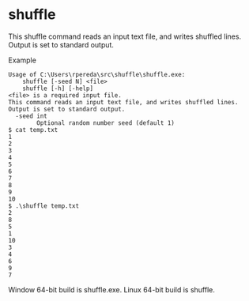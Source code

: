# shuffle
This shuffle command reads an input text file, and writes shuffled lines.
Output is set to standard output.

Example
```
Usage of C:\Users\rpereda\src\shuffle\shuffle.exe:
    shuffle [-seed N] <file>
    shuffle [-h] [-help]
<file> is a required input file.
This command reads an input text file, and writes shuffled lines.
Output is set to standard output.
  -seed int
        Optional random number seed (default 1)
$ cat temp.txt
1
2
3
4
5
6
7
8
9
10
$ .\shuffle temp.txt
2
8
5
1
10
3
4
6
9
7
```

Window 64-bit build is shuffle.exe.
Linux 64-bit build is shuffle.
